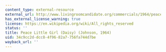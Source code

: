 ```yaml
---
content_type: external-resource
external_url: http://www.livingroomcandidate.org/commercials/1964/peace-little-girl-daisy
has_external_license_warning: true
license: https://en.wikipedia.org/wiki/All_rights_reserved
status: ''
title: Peace Little Girl (Daisy) (Johnson, 1964)
uid: 34c9cc2d-dcc8-4f96-82a7-756fa744d7be
wayback_url: ''
---
```

